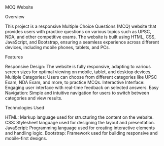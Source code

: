 MCQ Website

Overview

This project is a responsive Multiple Choice Questions (MCQ) website that provides users with practice questions on various topics such as UPSC, NDA, and other competitive exams. The website is built using HTML, CSS, JavaScript, and Bootstrap, ensuring a seamless experience across different devices, including mobile phones, tablets, and PCs.

Features

Responsive Design: The website is fully responsive, adapting to various screen sizes for optimal viewing on mobile, tablet, and desktop devices.
Multiple Categories: Users can choose from different categories like UPSC Exam, NDA Exam, and more, to practice MCQs.
Interactive Interface: Engaging user interface with real-time feedback on selected answers.
Easy Navigation: Simple and intuitive navigation for users to switch between categories and view results.

Technologies Used

HTML: Markup language used for structuring the content on the website.
CSS: Stylesheet language used for designing the layout and presentation.
JavaScript: Programming language used for creating interactive elements and handling logic.
Bootstrap: Framework used for building responsive and mobile-first designs.
